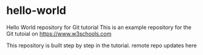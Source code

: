# hello-world
Hello World repository for Git tutorial
This is an example repository for the Git tutoial on https://www.w3schools.com

This repository is built step by step in the tutorial.
remote repo updates here
